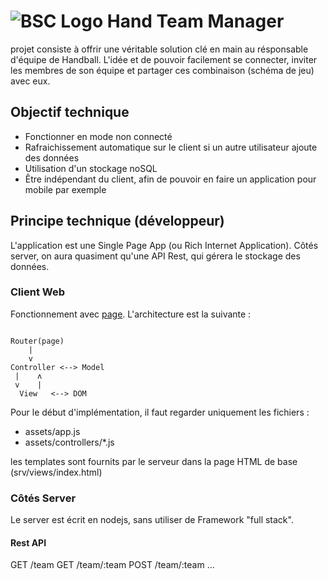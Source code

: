 # ![BSC Logo](http://localhost:3000/public/img/header-s6680651eed.png) Hand Team Manager 
 projet consiste à offrir une véritable solution clé en main au résponsable d'équipe de Handball.
L'idée et de pouvoir facilement se connecter, inviter les membres de son équipe et partager ces combinaison (schéma de jeu) avec eux.

## Objectif technique

- Fonctionner en mode non connecté
- Rafraichissement automatique sur le client si un autre utilisateur ajoute des données
- Utilisation d'un stockage noSQL
- Être indépendant du client, afin de pouvoir en faire un application pour mobile par exemple

## Principe technique (développeur)

L'application est une Single Page App (ou Rich Internet Application).
Côtés server, on aura quasiment qu'une API Rest, qui gérera le stockage des données.

### Client Web
Fonctionnement avec [page](https://github.com/visionmedia/page.js).
L'architecture est la suivante :

<pre><code>
Router(page) 
    |
    v
Controller <--> Model
 |    ʌ
 v    |
  View   <--> DOM
</code></pre>

Pour le début d'implémentation, il faut regarder uniquement les fichiers :
- assets/app.js
- assets/controllers/*.js

les templates sont fournits par le serveur dans la page HTML de base (srv/views/index.html)

### Côtés Server

Le server est écrit en nodejs, sans utiliser de Framework "full stack".

#### Rest API

GET /team
GET /team/:team
POST /team/:team
...